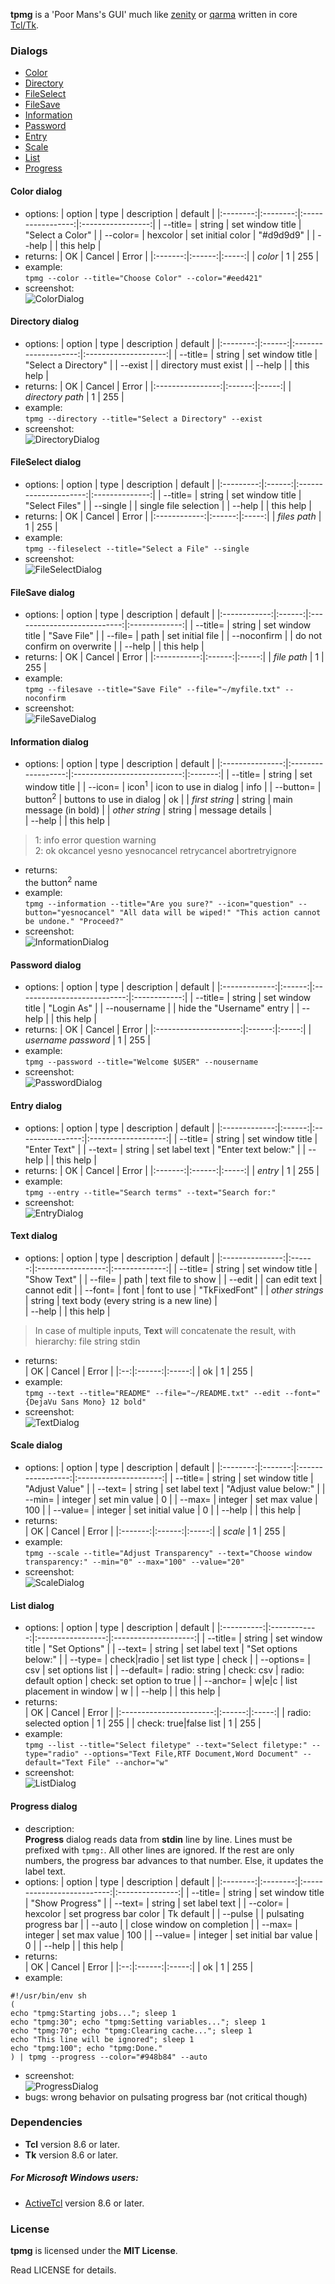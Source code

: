 **tpmg** is a 'Poor Mans's GUI' much like [zenity](https://gitlab.gnome.org/GNOME/zenity) or [qarma](https://github.com/luebking/qarma) written in core [Tcl/Tk](https://www.tcl.tk).

### Dialogs
* [Color](#color-dialog "Color")
* [Directory](#directory-dialog "Directory")
* [FileSelect](#fileselect-dialog "FileSelect")
* [FileSave](#filesave-dialog "FileSave")
* [Information](#information-dialog "Information")
* [Password](#password-dialog "Password")
* [Entry](#entry-dialog "Entry")
* [Scale](#scale-dialog "Scale")
* [List](#list-dialog "List")
* [Progress](#progress-dialog "Progress")

#### Color dialog
* options:
  | option   | type     | description       | default           |
  |:--------:|:--------:|:-----------------:|:-----------------:|
  | --title= | string   | set window title  | "Select a Color"  |
  | --color= | hexcolor | set initial color | "#d9d9d9"         |
  | --help   |          | this help         |
* returns:
  | OK      | Cancel | Error |
  |:-------:|:------:|:-----:|
  | *color* | 1      | 255   |
* example:  
  `tpmg --color --title="Choose Color" --color="#eed421"`
* screenshot:  
![ColorDialog](screenshots/ColorDialog.png "ColorDialog")

#### Directory dialog
* options:
  | option   | type   | description          | default              |
  |:--------:|:------:|:--------------------:|:--------------------:|
  | --title= | string | set window title     | "Select a Directory" |
  | --exist  |        | directory must exist |
  | --help   |        | this help            |
* returns:
  | OK               | Cancel | Error |
  |:----------------:|:------:|:-----:|
  | *directory path* | 1      | 255   |
* example:  
`tpmg --directory --title="Select a Directory" --exist`
* screenshot:  
![DirectoryDialog](screenshots/DirectoryDialog.png "DirectoryDialog")

#### FileSelect dialog
* options:
  | option    | type   | description           | default        |
  |:---------:|:------:|:---------------------:|:--------------:|
  | --title=  | string | set window title      | "Select Files" |
  | --single  |        | single file selection |
  | --help    |        | this help             |
* returns:
  | OK           | Cancel | Error |
  |:------------:|:------:|:-----:|
  | *files path* | 1      | 255   |
* example:  
`tpmg --fileselect --title="Select a File" --single`
* screenshot:  
![FileSelectDialog](screenshots/FileSelectDialog.png "FileSelectDialog")

#### FileSave dialog
* options:
  | option       | type   | description                 | default       |
  |:------------:|:------:|:---------------------------:|:-------------:|
  | --title=     | string | set window title            | "Save File"   |
  | --file=      | path   | set initial file            |
  | --noconfirm  |        | do not confirm on overwrite |
  | --help       |        | this help                   |
* returns:
  | OK          | Cancel | Error |
  |:-----------:|:------:|:-----:|
  | *file path* | 1      | 255   |
* example:  
`tpmg --filesave --title="Save File" --file="~/myfile.txt" --noconfirm`
* screenshot:  
![FileSaveDialog](screenshots/FileSaveDialog.png "FileSaveDialog")

#### Information dialog
* options:
  | option          | type               | description                 | default |
  |:---------------:|:------------------:|:---------------------------:|:-------:|
  | --title=        | string             | set window title            |
  | --icon=         | icon<sup>1</sup>   | icon to use in dialog       | info    |
  | --button=       | button<sup>2</sup> | buttons to use in dialog    | ok      |
  | *first string*  | string             | main message (in bold)      |
  | *other string*  | string             | message details             |  
  | --help          |                    | this help                   |
>1: info error question warning  
>2: ok okcancel yesno yesnocancel retrycancel abortretryignore
* returns:  
  the button<sup>2</sup> name
* example:  
`tpmg --information --title="Are you sure?" --icon="question" --button="yesnocancel" "All data will be wiped!" "This action cannot be undone." "Proceed?"`
* screenshot:  
![InformationDialog](screenshots/InformationDialog.png "InformationDialog")

#### Password dialog
* options:
  | option        | type   | description                 | default      |
  |:-------------:|:------:|:---------------------------:|:------------:|
  | --title=      | string | set window title            | "Login As"   |
  | --nousername  |        | hide the "Username" entry   |
  | --help        |        | this help                   |
* returns:
  | OK                    | Cancel | Error |
  |:---------------------:|:------:|:-----:|
  | *username* *password* | 1      | 255   |
* example:  
`tpmg --password --title="Welcome $USER" --nousername`
* screenshot:  
![PasswordDialog](screenshots/PasswordDialog.png "PasswordDialog")

#### Entry dialog
* options:
  | option        | type   | description      | default             |
  |:-------------:|:------:|:----------------:|:-------------------:|
  | --title=      | string | set window title | "Enter Text"        |
  | --text=       | string | set label text   | "Enter text below:" |
  | --help        |        | this help        |
* returns:
  | OK      | Cancel | Error |
  |:-------:|:------:|:-----:|
  | *entry* | 1      | 255   |
* example:  
`tpmg --entry --title="Search terms" --text="Search for:"`
* screenshot:  
![EntryDialog](screenshots/EntryDialog.png "EntryDialog")

#### Text dialog
* options:
  | option          | type   | description       | default       |
  |:---------------:|:------:|:-----------------:|:-------------:|
  | --title=        | string | set window title  | "Show Text"   |
  | --file=         | path   | text file to show |
  | --edit          |        | can edit text     | cannot edit   |
  | --font=         | font   | font to use       | "TkFixedFont" |
  | *other strings* | string | text body (every string is a new line) |  
  | --help          |        | this help         |
>In case of multiple inputs, **Text** will concatenate the result, with hierarchy: file string stdin
* returns:  
  | OK | Cancel | Error |
  |:--:|:------:|:-----:|
  | ok | 1      | 255   |
* example:  
`tpmg --text --title="README" --file="~/README.txt" --edit --font="{DejaVu Sans Mono} 12 bold"`
* screenshot:  
![TextDialog](screenshots/TextDialog.png "TextDialog")

#### Scale dialog
* options:
  | option   | type    | description       | default               |
  |:--------:|:-------:|:-----------------:|:---------------------:|
  | --title= | string  | set window title  | "Adjust Value"        |
  | --text=  | string  | set label text    | "Adjust value below:" |
  | --min=   | integer | set min value     | 0                     |
  | --max=   | integer | set max value     | 100                   |
  | --value= | integer | set initial value | 0                     |
  | --help   |         | this help         |
* returns:  
  | OK      | Cancel | Error |
  |:-------:|:------:|:-----:|
  | *scale* | 1      | 255   |
* example:  
`tpmg --scale --title="Adjust Transparency" --text="Choose window transparency:" --min="0" --max="100" --value="20"`
* screenshot:  
![ScaleDialog](screenshots/ScaleDialog.png "ScaleDialog")

#### List dialog
* options:
  | option     | type         | description       | default              |
  |:----------:|:------------:|:-----------------:|:--------------------:|
  | --title=   | string       | set window title  | "Set Options"        |
  | --text=    | string       | set label text    | "Set options below:" |
  | --type=    | check\|radio | set list type     | check                |
  | --options= | csv          | set options list  |
  | --default= | radio: string \| check: csv | radio: default option \| check: set option to true |
  | --anchor=  | w\|e\|c      | list placement in window | w             |
  | --help     |              | this help         |
* returns:  
  | OK                      | Cancel | Error |
  |:-----------------------:|:------:|:-----:|
  | radio: selected option  | 1      | 255   |
  | check: true\|false list | 1      | 255   |
* example:  
`tpmg --list --title="Select filetype" --text="Select filetype:" --type="radio" --options="Text File,RTF Document,Word Document" --default="Text File" --anchor="w"`
* screenshot:  
![ListDialog](screenshots/ListDialog.png "ListDialog")

#### Progress dialog
* description:  
**Progress** dialog reads data from **stdin** line by line.
Lines must be prefixed with `tpmg:`. All other lines are ignored.
If the rest are only numbers, the progress bar advances to that number.
Else, it updates the label text.
* options:
  | option   | type     | description                | default         |
  |:--------:|:--------:|:--------------------------:|:---------------:|
  | --title= | string   | set window title           | "Show Progress" |
  | --text=  | string   | set label text             |
  | --color= | hexcolor | set progress bar color     | Tk default      |
  | --pulse  |          | pulsating progress bar     |
  | --auto   |          | close window on completion |
  | --max=   | integer  | set max value              | 100             |
  | --value= | integer  | set initial bar value      | 0               |
  | --help   |          | this help                  |
* returns:  
  | OK | Cancel | Error |
  |:--:|:------:|:-----:|
  | ok | 1      | 255   |
* example:  
```
#!/usr/bin/env sh
(
echo "tpmg:Starting jobs..."; sleep 1
echo "tpmg:30"; echo "tpmg:Setting variables..."; sleep 1
echo "tpmg:70"; echo "tpmg:Clearing cache..."; sleep 1
echo "This line will be ignored"; sleep 1
echo "tpmg:100"; echo "tpmg:Done."
) | tpmg --progress --color="#948b84" --auto
```
* screenshot:  
![ProgressDialog](screenshots/ProgressDialog.png "ProgressDialog")
* bugs: wrong behavior on pulsating progress bar (not critical though)

### Dependencies
* **Tcl** version 8.6 or later.
* **Tk** version 8.6 or later.

##### For Microsoft Windows users:
* [ActiveTcl](https://www.activestate.com/activetcl) version 8.6 or later.


### License
**tpmg** is licensed under the **MIT License**.

Read LICENSE for details.

